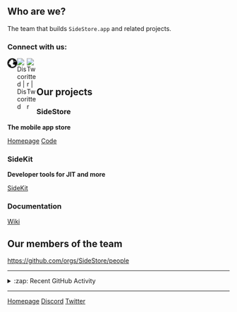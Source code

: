 <!-- 
Docs: How to use GitHub README and actions to auto-generate embedded content.
https://github.com/anuraghazra/github-readme-stats
https://www.youtube.com/watch?v=n6d4KHSKqGk
https://github.com/rahuldkjain/github-profile-readme-generator
 -->

## Who are we?

The team that builds `SideStore.app` and related projects.

### Connect with us:

<!--
[![Website](https://img.shields.io/website?label=sidestore.io&style=for-the-badge&url=https://sidestore.io)](https://sidestore.io)
[![Twitter Follow](https://img.shields.io/twitter/follow/sidestore_io?color=1DA1F2&logo=twitter&style=for-the-badge)](https://twitter.com/intent/follow?original_referer=https%3A%2F%2Fgithub.com%2Fsidestore&screen_name=sidestore)
[![GitHub Followers](https://img.shields.io/github/followers/sidestore?style=for-the-badge)]()
[![GitHub Sponsors](https://img.shields.io/github/sponsors/sidestore?style=for-the-badge
)]() 
-->

[<img align="left" alt="sidestore.io" width="22px" src="https://raw.githubusercontent.com/iconic/open-iconic/master/svg/globe.svg" />][website]
[<img align="left" alt="Discord | Discord" width="22px" src="https://cdn.jsdelivr.net/npm/simple-icons@v3/icons/discord.svg" />][discord]
[<img align="left" alt="Twitter | Twitter" width="22px" src="https://cdn.jsdelivr.net/npm/simple-icons@v3/icons/twitter.svg" />][twitter]

<br />
<br />

## Our projects

### SideStore

__The mobile app store__

[Homepage][website]
[Code][git.sidestore]

### SideKit

__Developer tools for JIT and more__

[SideKit][git.sidekit]

### Documentation

[Wiki][wiki]

## Our members of the team

https://github.com/orgs/SideStore/people

---

<details>
  <summary>:zap: Recent GitHub Activity</summary>

<!--START_SECTION:activity-->
1. 💪 Opened PR [#51](https://github.com/SideStore/Community-Source/pull/51) in [SideStore/Community-Source](https://github.com/SideStore/Community-Source)
2. 🗣 Commented on [#39](https://github.com/SideStore/Community-Source/issues/39) in [SideStore/Community-Source](https://github.com/SideStore/Community-Source)
3. ❌ Closed PR [#39](https://github.com/SideStore/Community-Source/pull/39) in [SideStore/Community-Source](https://github.com/SideStore/Community-Source)
4. 🗣 Commented on [#662](https://github.com/SideStore/SideStore/issues/662) in [SideStore/SideStore](https://github.com/SideStore/SideStore)
5. 🗣 Commented on [#662](https://github.com/SideStore/SideStore/issues/662) in [SideStore/SideStore](https://github.com/SideStore/SideStore)
6. 🗣 Commented on [#657](https://github.com/SideStore/SideStore/issues/657) in [SideStore/SideStore](https://github.com/SideStore/SideStore)
7. 🗣 Commented on [#652](https://github.com/SideStore/SideStore/issues/652) in [SideStore/SideStore](https://github.com/SideStore/SideStore)
8. ❗️ Closed issue [#53](https://github.com/SideStore/sidestore.github.io/issues/53) in [SideStore/sidestore.github.io](https://github.com/SideStore/sidestore.github.io)
9. 🎉 Merged PR [#54](https://github.com/SideStore/sidestore.github.io/pull/54) in [SideStore/sidestore.github.io](https://github.com/SideStore/sidestore.github.io)
10. ❗️ Opened issue [#663](https://github.com/SideStore/SideStore/issues/663) in [SideStore/SideStore](https://github.com/SideStore/SideStore)
11. 💪 Opened PR [#54](https://github.com/SideStore/sidestore.github.io/pull/54) in [SideStore/sidestore.github.io](https://github.com/SideStore/sidestore.github.io)
12. 🗣 Commented on [#53](https://github.com/SideStore/sidestore.github.io/issues/53) in [SideStore/sidestore.github.io](https://github.com/SideStore/sidestore.github.io)
13. 🗣 Commented on [#662](https://github.com/SideStore/SideStore/issues/662) in [SideStore/SideStore](https://github.com/SideStore/SideStore)
14. ❗️ Opened issue [#662](https://github.com/SideStore/SideStore/issues/662) in [SideStore/SideStore](https://github.com/SideStore/SideStore)
15. 🗣 Commented on [#657](https://github.com/SideStore/SideStore/issues/657) in [SideStore/SideStore](https://github.com/SideStore/SideStore)
16. ❗️ Opened issue [#53](https://github.com/SideStore/sidestore.github.io/issues/53) in [SideStore/sidestore.github.io](https://github.com/SideStore/sidestore.github.io)
17. 🎉 Merged PR [#30](https://github.com/SideStore/SideStore-Docs/pull/30) in [SideStore/SideStore-Docs](https://github.com/SideStore/SideStore-Docs)
18. 💪 Opened PR [#30](https://github.com/SideStore/SideStore-Docs/pull/30) in [SideStore/SideStore-Docs](https://github.com/SideStore/SideStore-Docs)
19. 🎉 Merged PR [#29](https://github.com/SideStore/SideStore-Docs/pull/29) in [SideStore/SideStore-Docs](https://github.com/SideStore/SideStore-Docs)
20. 💪 Opened PR [#29](https://github.com/SideStore/SideStore-Docs/pull/29) in [SideStore/SideStore-Docs](https://github.com/SideStore/SideStore-Docs)
<!--END_SECTION:activity-->

</details>

---

[Homepage][patreon] [Discord][discord] [Twitter][twitter]

<!--
- [Patreon][patreon]
- [OpenCollective][opencollective]
- [YouTube][youtube]
-->

[website]: https://sidestore.io
[wiki]: https://wiki.sidestore.io
[twitter]: https://twitter.com/sidestore_io
[discord]: https://discord.gg/sidestore-949183273383395328
[youtube]: https://youtube.com/TODO
[patreon]: https://www.patreon.com/SideStore
[opencollective]: https://opencollective.com/TODO
[git.sidestore]: https://github.com/SideStore/SideStore/
[git.sidekit]: https://github.com/SideStore/SideKit

